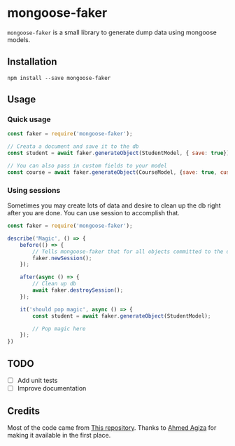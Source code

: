 # mongoose-faker

`mongoose-faker` is a small library to generate dump data using mongoose models. 

## Installation

`npm install --save mongoose-faker`

## Usage

### Quick usage

```javascript
const faker = require('mongoose-faker');

// Creata a document and save it to the db
const student = await faker.generateObject(StudentModel, { save: true});

// You can also pass in custom fields to your model
const course = await faker.generateObject(CourseModel, {save: true, custom: { students: [ student ] }});
```

### Using sessions

Sometimes you may create lots of data and desire to clean up the db right after you are done. You can use session to accomplish that.

```javascript
const faker = require('mongoose-faker');

describe('Magic', () => {
    before(() => {
        // Tells mongoose-faker that for all objects committed to the db, keep a reference to each one of them.
        faker.newSession();
    });

    after(async () => {
        // Clean up db
        await faker.destroySession();
    });

    it('should pop magic', async () => {
        const student = await faker.generateObject(StudentModel);

        // Pop magic here
    });
})
```

## TODO

- [ ] Add unit tests
- [ ] Improve documentation

## Credits

Most of the code came from [This repository](https://github.com/thedgmbh/mongoose-dummy). Thanks to [Ahmed Agiza](https://github.com/thedgmbh) for making it available in the first place.
